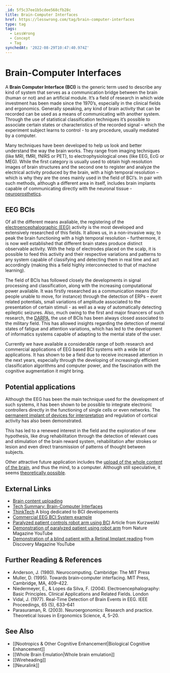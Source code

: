 ```yaml
---
_id: 5f5c37ee1b5cdee568cfb28c
title: Brain-Computer Interfaces
href: https://lesswrong.com/tag/brain-computer-interfaces
type: tag
tags:
  - LessWrong
  - Concept
  - Tag
synchedAt: '2022-08-29T10:47:40.974Z'
---
```

# Brain-Computer Interfaces

A **Brain Computer Interface (BCI)** is the generic term used to describe any kind of system that serves as a communication bridge between the brain (human or not) and an artificial module. It’s a field of research in which wide investment has been made since the 1970’s, especially in the clinical fields and ergonomics. Generally speaking, any kind of brain activity that can be recorded can be used as a means of communicating with another system. Through the use of statistical classification techniques it’s possible to associate certain states or characteristics of the recorded signal – which the experiment subject learns to control - to any procedure, usually mediated by a computer.

Many techniques have been developed to help us look and better understand the way the brain works. They range from imaging techniques (like MRI, fMRI, fNIRS or PET), to electrophysiological ones (like EEG, EcG or MEG). While the first category is usually used to obtain high resolution images of brain structures and the second one to register and analyze the electrical activity produced by the brain, with a high temporal resolution – which is why they are the ones mainly used in the field of BCI’s. In pair with such methods, although a different area in itself, includes brain implants capable of communicating directly with the neuronal tissue - [neuroprosthetics](http://en.wikipedia.org/wiki/Neuroprosthetics).

## EEG BCIs

Of all the different means avaliable, the registering of the [electroencephalographic (EEG)](http://en.wikipedia.org/wiki/Electroencephalography) activity is the most developed and extensively researched of this fields. It allows us, in a non-invasive way, to peak the brain functioning with a high temporal resolution – furthermore, it is now well established that different brain states produce distinct observable activity. With the help of electrodes placed on the scalp, it is possible to feed this activity and their respective variations and patterns to any system capable of classifying and detecting them in real time and act accordingly (making this a field highly interconnected to that of machine learning).

The field of BCIs has followed closely the developments in signal processing and classification, along with the increasing computational power available. It was firstly researched as a communication means (for people unable to move, for instance) through the detection of ERPs – event related potentials, small variations of amplitude associated to the presentation of certain stimuli - as well as a way of automatically detecting epileptic seizures. Also, much owing to the first and major financers of such research, the [DARPA](http://en.wikipedia.org/wiki/DARPA), the use of BCIs has been always closed associated to the military field. This has allowed insights regarding the detection of mental states of fatigue and attention variations, which has led to the development of informatics systems capable of adapting to the mental state of the user.

Currently we have available a considerable range of both research and commercial applications of EEG based BCI systems with a wide list of applications. It has shown to be a field due to receive increased attention in the next years, especially through the developing of increasingly efficient classification algorithms and computer power, and the fascination with the cognitive augmentation it might bring.

## Potential applications

Although the EEG has been the main technique used for the development of such systems, it has been shown to be possible to integrate electronic controllers directly in the functioning of single cells or even networks. The [permanent implant of devices for interpretation](http://www.wired.com/wired/archive/10.09/vision.html) and regulation of cortical activity has also been demonstrated.

This has led to a renewed interest in the field and the exploration of new hypothesis, like drug rehabilitation through the detection of relevant cues and stimulation of the brain reward system, rehabilitation after strokes or lesion and even direct transmission of patterns of thought between subjects.

Other attractive future application includes the [upload of the whole content of the brain](http://www.sim.me.uk/neural/JournalArticles/Bamford2012IJMC.pdf), and thus the mind, to a computer. Although still speculative, it seems [theoretically possible](http://intelligence.org/files/CoalescingMinds.pdf).

## External Links

*   [Brain content uploading](http://intelligence.org/files/CoalescingMinds.pdf)
*   [Tech Summary: Brain-Computer Interfaces](http://intelligence.org/brain-computer-interfaces/)
*   [ThinkTech](http://thinktechuk.wordpress.com/) A blog dedicated to BCI developements
*   [Commercial EEG BCI System example](http://www.emotiv.com)
*   [Paralyzed patient controls robot arm using BCI](http://www.kurzweilai.net/people-with-paralysis-control-robotic-arms-using-brain-computer-interface) Article from KurzweilAI
*   [Demonstration of paralyzed patient using robot arm](http://www.youtube.com/watch?v=ogBX18maUiM) from Nature Magazine YouTube
*   [Demonstration of a blind patient with a Retinal Implant reading](http://www.youtube.com/watch?v=g0rRvBd7Dew&feature=endscreen&NR=1) from Discovery Magazine YouTube

## Further Reading & References

*   Anderson, J. (1980). Neurocomputing. Cambridge: The MIT Press
*   Muller, D. (1995). Towards brain–computer interfacing. MIT Press, Cambridge, MA, 409–422.
*   Niedermeyer, E., & Lopes da Silva, F. (2004). Electroencephalography: Basic Principles. Clinical Applications and Related Fields. London
*   Vidal, J. (1977). Real-Time Detection of Brain Events in EEG. IEEE Proceedings, 65 (5), 633–641
*   Parasuraman, R. (2003). Neuroergonomics: Research and practice. Theoretical Issues in Ergonomics Science, 4, 5–20.

## See Also

*   [[Nootropics & Other Cognitive Enhancement|Biological Cognitive Enhancement]]
*   [[Whole Brain Emulation|Whole brain emulation]]
*   [[Wireheading]]
*   [[Neuralink]]